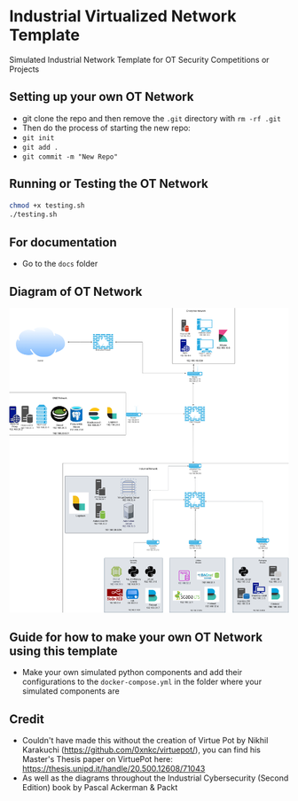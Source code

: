 # Industrial Virtualized Network Template
Simulated Industrial Network Template for OT Security Competitions or Projects

## Setting up your own OT Network
- git clone the repo and then remove the `.git` directory with `rm -rf .git`
- Then do the process of starting the new repo:
-  `git init`
-  `git add .`
-  `git commit -m "New Repo"`

## Running or Testing the OT Network
```bash
chmod +x testing.sh
./testing.sh
```

## For documentation 
- Go to the `docs` folder 

## Diagram of OT Network
![Image](Ind_Network_Template_Diagram.drawio.png)


## Guide for how to make your own OT Network using this template
- Make your own simulated python components and add their configurations to the `docker-compose.yml` in the folder where your simulated components are



## Credit
- Couldn't have made this without the creation of Virtue Pot by Nikhil Karakuchi (https://github.com/0xnkc/virtuepot/), you can find his Master's Thesis paper on VirtuePot here: https://thesis.unipd.it/handle/20.500.12608/71043
- As well as the diagrams throughout the Industrial Cybersecurity (Second Edition) book by Pascal Ackerman & Packt
